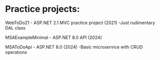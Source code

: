 # Practice projects:

WebToDo21 - ASP.NET 2.1 MVC practice project (2021)
  -Just rudimentary DAL class

MSAExampleMinimal - ASP.NET 8.0 API (2024)

MSAToDoApi - ASP.NET 8.0 (2024)
  -Basic microservice with CRUD operations
